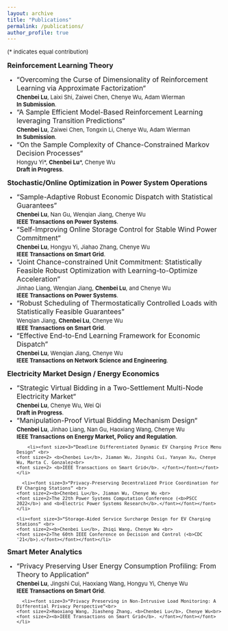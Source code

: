 ```yaml
---
layout: archive
title: "Publications"
permalink: /publications/
author_profile: true
---
```

<font size="2">(* indicates equal contribution)<br>

<b><font size="3">Reinforcement Learning Theory</font></b>
<ul>
  <li><font size="3">“Overcoming the Curse of Dimensionality of Reinforcement Learning via Approximate Factorization“<br>
    <font size="2"><b>Chenbei Lu</b>, Laixi Shi, Zaiwei Chen, Chenye Wu, Adam Wierman<br>
    <font size="2"><b>In Submission</b>.</font></font></font></li>
  <li><font size="3">“A Sample Efficient Model-Based Reinforcement Learning leveraging Transition Predictions“<br>
    <font size="2"><b>Chenbei Lu</b>, Zaiwei Chen, Tongxin Li, Chenye Wu, Adam Wierman<br>
    <font size="2"><b>In Submission</b>.</font></font></font></li>
  <li><font size="3">“On the Sample Complexity of Chance-Constrained Markov Decision Processes“<br>
    <font size="2">Hongyu Yi*, <b>Chenbei Lu</b>*, Chenye Wu<br>
    <font size="2"><b>Draft in Progress</b>.</font></font></font></li>
</ul>

<b><font size="3">Stochastic/Online Optimization in Power System Operations</font></b>
<ul>
  <li><font size="3">“Sample-Adaptive Robust Economic Dispatch with Statistical Guarantees”<br>
    <font size="2"><b>Chenbei Lu</b>, Nan Gu, Wenqian Jiang, Chenye Wu<br>
    <font size="2"><b>IEEE Transactions on Power Systems</b>.</font></font></font></li>
  
  <li><font size="3">“Self-Improving Online Storage Control for Stable Wind Power Commitment“<br>
    <font size="2"><b>Chenbei Lu</b>, Hongyu Yi, Jiahao Zhang, Chenye Wu<br>
    <font size="2"><b>IEEE Transactions on Smart Grid</b>.</font></font></font></li>
  
  <li><font size="3">“Joint Chance-constrained Unit Commitment: Statistically Feasible Robust Optimization with Learning-to-Optimize Acceleration”<br>
    <font size="2">Jinhao Liang, Wenqian Jiang, <b>Chenbei Lu</b>, and Chenye Wu<br>
    <font size="2"><b>IEEE Transactions on Power Systems</b>.</font></font></font></li>
  
  <li><font size="3">“Robust Scheduling of Thermostatically Controlled Loads with Statistically Feasible Guarantees”<br>
    <font size="2">Wenqian Jiang, <b>Chenbei Lu</b>, Chenye Wu<br>
    <font size="2"><b>IEEE Transactions on Smart Grid</b>.</font></font></font></li>
  
  <li><font size="3">“Effective End-to-End Learning Framework for Economic Dispatch”<br>
    <font size="2"><b>Chenbei Lu</b>, Wenqian Jiang, Chenye Wu<br>
    <font size="2"><b>IEEE Transactions on Network Science and Engineering</b>.</font></font></font></li>
</ul>


<b><font size="3">Electricity Market Design / Energy Economics</font></b> 
<ul>
  <li><font size=3>“Strategic Virtual Bidding in a Two-Settlement Multi-Node Electricity Market“  <br>
  <font size="2"> <b>Chenbei Lu</b>, Chenye Wu, Wei Qi <br>
    <font size="2"><b>Draft in Progress</b>. </font></font></font></li>
    
  <li><font size=3>“Manipulation-Proof Virtual Bidding Mechanism Design“  <br>
  <font size=2> <b>Chenbei Lu</b>, Jinhao Liang, Nan Gu, Haoxiang Wang, Chenye Wu <br>
    <font size=2><b>IEEE Transactions on Energy Market, Policy and Regulation</b>. </font></font></font></li>
    
        <li><font size=3>“Deadline Differentiated Dynamic EV Charging Price Menu Design” <br>
    <font size=2> <b>Chenbei Lu</b>, Jiaman Wu, Jingshi Cui, Yanyan Xu, Chenye Wu, Marta C. Gonzalez<br>
    <font size=2> <b>IEEE Transactions on Smart Grid</b>. </font></font></font></li>
    
      <li><font size=3>“Privacy-Preserving Decentralized Price Coordination for EV Charging Stations” <br>
    <font size=2><b>Chenbei Lu</b>, Jiaman Wu, Chenye Wu <br>
    <font size=2>The 22th Power Systems Computation Conference (<b>PSCC 2022</b>) and <b>Electric Power Systems Research</b>.</font></font></font></li>
    
    <li><font size=3>“Storage-Aided Service Surcharge Design for EV Charging Stations” <br>
    <font size=2><b>Chenbei Lu</b>, Zhiqi Wang, Chenye Wu <br>
    <font size=2>The 60th IEEE Conference on Decision and Control (<b>CDC '21</b>).</font></font></font></li>
</ul>

<b><font size="3">Smart Meter Analytics</font></b>  
<ul>
  <li><font size=3>“Privacy Preserving User Energy Consumption Profiling: From Theory to Application“  <br>
  <font size=2> <b>Chenbei Lu</b>, Jingshi Cui, Haoxiang Wang, Hongyu Yi, Chenye Wu <br>
    <font size=2><b>IEEE Transactions on Smart Grid</b>. </font></font></font></li>
  
      <li><font size=3>“Privacy Preserving in Non-Intrusive Load Monitoring: A Differential Privacy Perspective”<br>
    <font size=2>Haoxiang Wang, Jiasheng Zhang, <b>Chenbei Lu</b>, Chenye Wu<br>
    <font size=2><b>IEEE Transactions on Smart Grid</b>. </font></font></font></li>
</ul>


